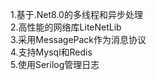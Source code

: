 1.基于.Net8.0的多线程和异步处理  
2.高性能的网络库LiteNetLib  
3.采用MessagePack作为消息协议  
4.支持Mysql和Redis  
5.使用Serilog管理日志  
 
